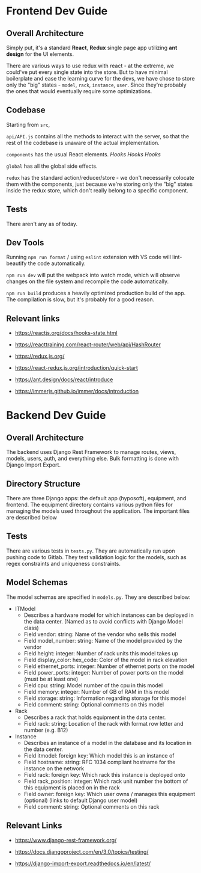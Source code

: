 # Frontend Dev Guide

## Overall Architecture

Simply put, it's a standard **React**, **Redux** single page app utilizing **ant design** for the UI elements.

There are various ways to use redux with react - at the extreme, we could've put every single state into the store.
But to have minimal boilerplate and ease the learning curve for the devs, we have chose to store only the "big" states - `model`, `rack`, `instance`, `user`. Since they're probably the ones that would eventually require some optimizations. 

## Codebase

Starting from `src`, 

`api/API.js` contains all the methods to interact with the server, so that the rest of the codebase is unaware of the actual implementation.

`components` has the usual React elements. *Hooks* *Hooks* *Hooks*

`global` has all the global side effects.

`redux` has the standard action/reducer/store - we don't necessarily colocate them with the components, just because we're storing only the "big" states inside the redux store, which don't really belong to a specific component.

## Tests

There aren't any as of today.

## Dev Tools

Running `npm run format` / using `eslint` extension with VS code will lint-beautify the code automatically. 

`npm run dev` will put the webpack into watch mode, which will observe changes on the file system and recompile the code automatically. 

`npm run build` produces a heavily optimized production build of the app. The compilation is slow, but it's probably for a good reason.

## Relevant links

* https://reactjs.org/docs/hooks-state.html

* https://reacttraining.com/react-router/web/api/HashRouter

* https://redux.js.org/

* https://react-redux.js.org/introduction/quick-start

* https://ant.design/docs/react/introduce

* https://immerjs.github.io/immer/docs/introduction

# Backend Dev Guide

## Overall Architecture

The backend uses Django Rest Framework to manage routes, views, models, users, auth, and everything else. Bulk formatting is done with Django Import Export.

## Directory Structure

There are three Django apps: the default app (hyposoft), equipment, and frontend. The equipment directory contains various python files for managing the models used throughout the application. The important files are described below

## Tests
There are various tests in `tests.py`. They are automatically run upon pushing code to Gitlab. They test validation logic for the models, such as regex constraints and uniqueness constraints.

## Model Schemas
The model schemas are specified in `models.py`. They are described below:

* ITModel
    * Describes a hardware model for which instances can be deployed in the data center. (Named as to avoid conflicts with Django Model class)
    * Field vendor: string: Name of the vendor who sells this model
    * Field model_number: string: Name of the model provided by the vendor
    * Field height: integer: Number of rack units this model takes up
    * Field display_color: hex_code: Color of the model in rack elevation
    * Field ethernet_ports: integer: Number of ethernet ports on the model
    * Field power_ports: integer: Number of power ports on the model (must be at least one)
    * Field cpu: string: Model number of the cpu in this model
    * Field memory: integer: Number of GB of RAM in this model
    * Field storage: string: Information regarding storage for this model
    * Field comment: string: Optional comments on this model
* Rack
    * Describes a rack that holds equipment in the data center.
    * Field rack: string: Location of the rack with format row letter and number (e.g. B12)
* Instance
    * Describes an instance of a model in the database and its location in the data center.
    * Field itmodel: foreign key: Which model this is an instance of
    * Field hostname: string: RFC 1034 compliant hostname for the instance on the network
    * Field rack: foreign key: Which rack this instance is deployed onto
    * Field rack_position: integer: Which rack unit number the bottom of this equipment is placed on in the rack
    * Field owner: foreign key: Which user owns / manages this equipment (optional) (links to default Django user model)
    * Field comment: string: Optional comments on this rack

## Relevant Links

 * https://www.django-rest-framework.org/

 * https://docs.djangoproject.com/en/3.0/topics/testing/

 * https://django-import-export.readthedocs.io/en/latest/